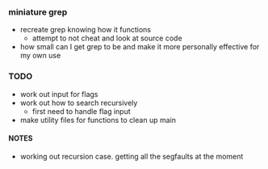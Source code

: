 ### miniature grep
* recreate grep knowing how it functions
	* attempt to not cheat and look at source code
* how small can I get grep to be and make it more personally effective
for my own use

### TODO
* work out input for flags
* work out how to search recursively
	* first need to handle flag input
* make utility files for functions to clean up main

#### NOTES
- working out recursion case. getting all the segfaults at the moment
